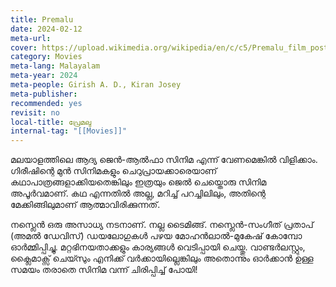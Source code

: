 ```yaml
---
title: Premalu
date: 2024-02-12
meta-url: 
cover: https://upload.wikimedia.org/wikipedia/en/c/c5/Premalu_film_poster.jpg
category: Movies
meta-lang: Malayalam
meta-year: 2024
meta-people: Girish A. D., Kiran Josey
meta-publisher: 
recommended: yes
revisit: no
local-title: പ്രേമലു
internal-tag: "[[Movies]]"
---
```


മലയാളത്തിലെ ആദ്യ ജെൻ-ആൽഫാ സിനിമ എന്ന് വേണമെങ്കിൽ വിളിക്കാം. ഗിരീഷിന്റെ മുൻ സിനിമകളും ചെറുപ്രായക്കാരെയാണ് കഥാപാത്രങ്ങളാക്കിയതെങ്കിലും ഇത്രയും ജെൽ ചെയ്തൊരു സിനിമ അപൂർവമാണ്. കഥ എന്നതിൽ അല്ല, മറിച്ച് പറച്ചിലിലും, അതിന്റെ മേക്കിങ്ങിലുമാണ് ആത്മാവിരിക്കുന്നത്.

 നസ്ലെൻ ഒരു അസാധ്യ നടനാണ്. നല്ല ടൈമിങ്ങ്.  നസ്ലെൻ-സംഗീത് പ്രതാപ് (അമൽ ഡേവിസ്) ഡയലോഗുകൾ പഴയ മോഹൻലാൽ-മുകേഷ് കോമ്പോ ഓർമ്മിപ്പിച്ചു. മറ്റഭിനയതാക്കളും കാര്യങ്ങൾ വെടിപ്പായി ചെയ്തു. വാണ്ടർലസ്റ്റും, ക്ലൈമാക്സ് ചെയ്സും  എനിക്ക് വർക്കായില്ലെങ്കിലും അതൊന്നും ഓർക്കാൻ ഉള്ള സമയം തരാതെ സിനിമ വന്ന് ചിരിപ്പിച്ച് പോയി!